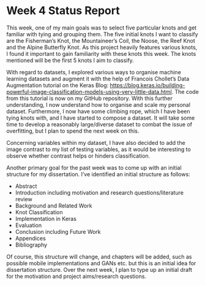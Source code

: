 # Week 4 Status Report

This week, one of my main goals was to select five particular knots and get familiar with tying and grouping them. 
The five initial knots I want to classify are the Fisherman’s Knot, the Mountaineer’s Coil, the Noose, the Reef Knot and the Alpine Butterfly Knot. 
As this project heavily features various knots, I found it important to gain familiarity with these knots this week. The knots mentioned will be the first 5 knots I aim to classify.

With regard to datasets, I explored various ways to organise machine learning datasets and augment it with the help of Francois Chollet’s Data Augmentation tutorial on the Keras Blog: https://blog.keras.io/building-powerful-image-classification-models-using-very-little-data.html. 
The code from this tutorial is now on my GitHub repository. 
With this further understanding, I now understand how to organise and scale my personal dataset. 
Furthermore, I now have some climbing rope, which I have been tying knots with, and I have started to compose a dataset. 
It will take some time to develop a reasonably large/diverse dataset to combat the issue of overfitting, but I plan to spend the next week on this.

Concerning variables within my dataset, I have also decided to add the image contrast to my list of testing variables, as it would be interesting to observe whether contrast helps or hinders classification. 

Another primary goal for the past week was to come up with an initial structure for my dissertation. I’ve identified an initial structure as follows: 

* Abstract
* Introduction including motivation and research questions/literature review
* Background and Related Work
* Knot Classification
* Implementation in Keras
* Evaluation
* Conclusion including Future Work
* Appendices
* Bibliography 

Of course, this structure will change, and chapters will be added, such as possible mobile implementations and GANs etc. but this is an initial idea for dissertation structure. 
Over the next week, I plan to type up an initial draft for the motivation and project aims/research questions.
